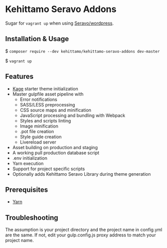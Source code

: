 # Kehittamo Seravo Addons

Sugar for `vagrant up` when using [Seravo/wordpress](https://github.com/Seravo/wordpress).

## Installation & Usage

$ `composer require --dev kehittamo/kehittamo-seravo-addons dev-master`

$ `vagrant up`

## Features
* [Kage](https://github.com/kehittamo/kage) starter theme initialization
* Master gulpfile asset pipeline with
  * Error notifications
  * SASS/LESS preprocessing
  * CSS source maps and minification
  * JavaScript processing and bundling with Webpack
  * Styles and scripts linting
  * Image minification
  * .pot file creation
  * Style guide creation
  * Livereload server
* Asset building on production and staging
* A working pull production database script
* .env initialization
* Yarn execution
* Support for project specific scripts
* Optionally adds Kehittamo Seravo Library during theme generation

## Prerequisites
* [Yarn](https://yarnpkg.com/en/docs/install)

## Troubleshooting
The assumption is your project directory and the project name in config.yml are the same. If not, edit your gulp.config.js proxy address to match your project name.

